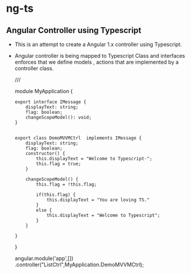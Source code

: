 # ng-ts
Angular Controller using Typescript
---------------
- This is an attempt to create a Angular 1.x controller using Typescript.
- Angular controller is being mapped to Typescript Class and interfaces enforces that 
  we define models , actions that are implemented by a controller class.
    
   /// <reference path='../_all.ts' />

   module MyApplication {

      export interface IMessage {
          displayText: string;
          flag: boolean;
          changeScopeModel(): void;
      }


      export class DemoMVVMCtrl  implements IMessage {
          displayText: string;
          flag: boolean;
          constructor() {
              this.displayText = "Welcome to Typescript-";
              this.flag = true; 
          }

          changeScopeModel() {
              this.flag = !this.flag;

              if(this.flag) {
                  this.displayText = "You are loving TS."
              }
              else {
                  this.displayText = "Welcome to Typescript";
              }
          }

      }

  }

  angular.module('app',[])
          .controller("ListCtrl",MyApplication.DemoMVVMCtrl);

